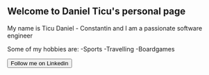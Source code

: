 ## Welcome to Daniel Ticu's personal page


My name is Ticu Daniel - Constantin and I am a passionate software engineer

Some of my hobbies are:
-Sports
-Travelling
-Boardgames



<form action="https://www.linkedin.com/in/daniel-ticu/">
    <input type="submit" value="Follow me on Linkedin" />
</form>
